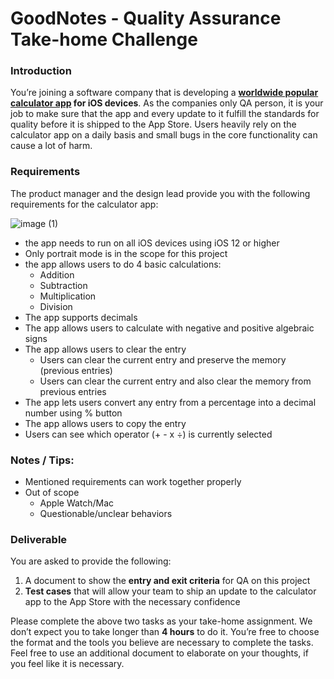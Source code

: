 GoodNotes - Quality Assurance Take-home Challenge
===

### Introduction
You’re joining a software company that is developing a **[worldwide popular calculator app](https://apps.apple.com/app/calculator/id1069511488) for iOS devices**. As the companies only QA person, it is your job to make sure that the app and every update to it fulfill the standards for quality before it is shipped to the App Store. Users heavily rely on the calculator app on a daily basis and small bugs in the core functionality can cause a lot of harm.

### Requirements

The product manager and the design lead provide you with the following requirements for the calculator app:

![image (1)](https://user-images.githubusercontent.com/10492461/122173892-d18c4c80-ceb4-11eb-9b54-5ce405b44b94.png)

* the app needs to run on all iOS devices using iOS 12 or higher
* Only portrait mode is in the scope for this project
* the app allows users to do 4 basic calculations:
    * Addition
    * Subtraction
    * Multiplication
    * Division
* The app supports decimals
* The app allows users to calculate with negative and positive algebraic signs
* The app allows users to clear the entry
    * Users can clear the current entry and preserve the memory (previous entries)
    * Users can clear the current entry and also clear the memory from previous entries
* The app lets users convert any entry from a percentage into a decimal number using % button
* The app allows users to copy the entry
* Users can see which operator (+ - x ÷) is currently selected

### Notes / Tips:
* Mentioned requirements can work together properly
* Out of scope
   * Apple Watch/Mac
   * Questionable/unclear behaviors

### Deliverable

You are asked to provide the following:
1. A document to show the **entry and exit criteria** for QA on this project
2. **Test cases** that will allow your team to ship an update to the calculator app to the App Store with the necessary confidence

Please complete the above two tasks as your take-home assignment. We don’t expect you to take longer than **4 hours** to do it. You’re free to choose the format and the tools you believe are necessary to complete the tasks. Feel free to use an additional document to elaborate on your thoughts, if you feel like it is necessary.



